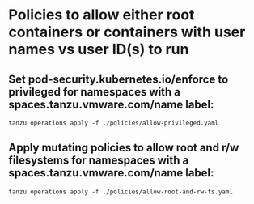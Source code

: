 # Policies to allow either root containers or containers with user names vs user ID(s) to run

## Set pod-security.kubernetes.io/enforce to privileged for namespaces with a spaces.tanzu.vmware.com/name label:
```
tanzu operations apply -f ./policies/allow-privileged.yaml
```
## Apply mutating policies to allow root and r/w filesystems for namespaces with a spaces.tanzu.vmware.com/name label:
```
tanzu operations apply -f ./policies/allow-root-and-rw-fs.yaml
```
